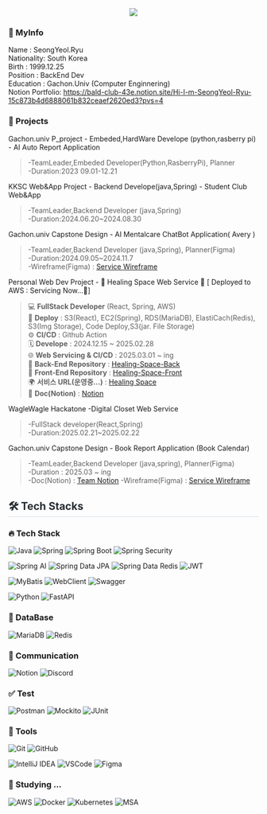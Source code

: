 <div align= "center">
    <img src="https://capsule-render.vercel.app/api?type=waving&color=70f0ee&height=180&text=Hello%20World!&animation=&fontColor=ffffff&fontSize=70" />
    </div>
    
### 📝 MyInfo
   Name : SeongYeol.Ryu   
   Nationality: South Korea   
Birth : 1999.12.25   
Position : BackEnd Dev   
Education : Gachon.Univ (Computer Enginnering)  
Notion Portfolio: https://bald-club-43e.notion.site/Hi-I-m-SeongYeol-Ryu-15c873b4d6888061b832ceaef2620ed3?pvs=4

### 📝 Projects   
Gachon.univ P_project - Embeded,HardWare Develope (python,rasberry pi)  - AI Auto Report Application   
>-TeamLeader,Embeded Developer(Python,RasberryPi), Planner         
>-Duration:2023 09.01-12.21

KKSC Web&App Project - Backend Develope(java,Spring) - Student Club Web&App       
>-TeamLeader,Backend Developer (java,Spring)   
>-Duration:2024.06.20~2024.08.30

Gachon.univ Capstone Design - AI Mentalcare ChatBot Application( Avery )   
>-TeamLeader,Backend Developer (java,Spring), Planner(Figma)    
>-Duration:2024.09.05~2024.11.7   
-Wireframe(Figma) : [Service Wireframe](https://www.figma.com/design/N4NhMHsOaF8D7UD4v5BB2k/Untitled?t=kKi8mY0w6a20eyZM-0)

Personal Web Dev Project - 🌿 Healing Space Web Service 🌿 [ Deployed to AWS : Servicing Now...🚀]  

> 💻 **FullStack Developer** (React, Spring, AWS)  
>🚀 **Deploy** : S3(React), EC2(Spring), RDS(MariaDB), ElastiCach(Redis), S3(Img Storage), Code Deploy,S3(jar. File Storage)     
>⚙️ **CI/CD** : Github Action  
>🗓 **Develope** : 2024.12.15 ~ 2025.02.28  
>🌐 **Web Servicing & CI/CD** : 2025.03.01 ~ ing  
>🔗 **Back-End Repository** : [Healing-Space-Back](https://github.com/passionryu/Healing-Space-Back)  
>🔗 **Front-End Repository** : [Healing-Space-Front](https://github.com/passionryu/Healing-Space-Front)  
🌍 **서비스 URL(운영중...)** : [Healing Space](http://healing-space-front.s3-website.ap-northeast-2.amazonaws.com)    
📖 **Doc(Notion)** : [Notion](https://furtive-bard-509.notion.site/Healing-Space-Web-Service-14c83cc537b6801d92e8ec47ccfab4ab?pvs=4)  

WagleWagle Hackatone -Digital Closet Web Service
>-FullStack developer(React,Spring)   
>-Duration:2025.02.21~2025.02.22

Gachon.univ Capstone Design - Book Report Application (Book Calendar)
>-TeamLeader,Backend Developer (java,spring), Planner(Figma)    
>-Duration : 2025.03 ~ ing   
-Doc(Notion) : [Team Notion](https://www.notion.so/25-1-AI-1a5bc068c52d80d987b7cc07674b0269?pvs=4) 
-Wireframe(Figma) : [Service Wireframe](https://www.figma.com/design/ndspvub92U64eh9J2MDZSV/Untitled?node-id=0-1&p=f&t=kKi8mY0w6a20eyZM-0)

  </div> 
    </div>
    <h2 style="border-bottom: 1px solid #d8dee4; color: #282d33;"> 🛠️ Tech Stacks </h2> 
    
### 🔥 Tech Stack
![Java](https://img.shields.io/badge/Java-007396?style=for-the-badge&logo=java&logoColor=white)
![Spring](https://img.shields.io/badge/Spring-6DB33F?style=for-the-badge&logo=spring&logoColor=white)
![Spring Boot](https://img.shields.io/badge/Spring_Boot-6DB33F?style=for-the-badge&logo=spring-boot&logoColor=white)
![Spring Security](https://img.shields.io/badge/Spring_Security-6DB33F?style=for-the-badge&logo=spring-security&logoColor=white)

![Spring AI](https://img.shields.io/badge/Spring_AI-6DB33F?style=for-the-badge&logo=spring&logoColor=white)
![Spring Data JPA](https://img.shields.io/badge/Spring_Data_JPA-6DB33F?style=for-the-badge&logo=spring&logoColor=white)
![Spring Data Redis](https://img.shields.io/badge/Spring_Data_Redis-6DB33F?style=for-the-badge&logo=spring&logoColor=white)
![JWT](https://img.shields.io/badge/JWT-000000?style=for-the-badge&logo=json-web-tokens&logoColor=white)

![MyBatis](https://img.shields.io/badge/MyBatis-FF5733?style=for-the-badge&logo=apache-mybatis&logoColor=white)
![WebClient](https://img.shields.io/badge/WebClient-6DB33F?style=for-the-badge&logo=spring&logoColor=white)
![Swagger](https://img.shields.io/badge/Swagger-85EA2D?style=for-the-badge&logo=swagger&logoColor=black)

![Python](https://img.shields.io/badge/Python-3776AB?style=for-the-badge&logo=python&logoColor=white)
![FastAPI](https://img.shields.io/badge/FastAPI-009688?style=for-the-badge&logo=fastapi&logoColor=white)

### :floppy_disk: DataBase
![MariaDB](https://img.shields.io/badge/MariaDB-003545?style=for-the-badge&logo=mariadb&logoColor=white)
![Redis](https://img.shields.io/badge/Redis-DC382D?style=for-the-badge&logo=redis&logoColor=white)

### :speech_balloon: Communication
![Notion](https://img.shields.io/badge/Notion-000000?style=for-the-badge&logo=notion&logoColor=white)
![Discord](https://img.shields.io/badge/Discord-5865F2?style=for-the-badge&logo=discord&logoColor=white)
### :white_check_mark: Test
![Postman](https://img.shields.io/badge/Postman-FF6C37?style=for-the-badge&logo=postman&logoColor=white)
![Mockito](https://img.shields.io/badge/Mockito-8B8B8B?style=for-the-badge&logo=mockito&logoColor=green)
![JUnit](https://img.shields.io/badge/JUnit-25A162?style=for-the-badge&logo=junit5&logoColor=white)
### :wrench: Tools
![Git](https://img.shields.io/badge/Git-F1502F?style=for-the-badge&logo=git&logoColor=white)
![GitHub](https://img.shields.io/badge/GitHub-181717?style=for-the-badge&logo=github&logoColor=white)

![IntelliJ IDEA](https://img.shields.io/badge/IntelliJ_IDEA-000000?style=for-the-badge&logo=intellij-idea&logoColor=white)
![VSCode](https://img.shields.io/badge/VSCode-007ACC?style=for-the-badge&logo=visual-studio-code&logoColor=white)
![Figma](https://img.shields.io/badge/Figma-F24E1E?style=for-the-badge&logo=figma&logoColor=white)

### :construction: Studying ... 
![AWS](https://img.shields.io/badge/AWS-232F3E?style=for-the-badge&logo=amazonaws&logoColor=white)
![Docker](https://img.shields.io/badge/Docker-2496ED?style=for-the-badge&logo=docker&logoColor=white)
![Kubernetes](https://img.shields.io/badge/Kubernetes-326CE5?style=for-the-badge&logo=kubernetes&logoColor=white)
![MSA](https://img.shields.io/badge/MSA-000000?style=for-the-badge&logo=microservices&logoColor=white)


